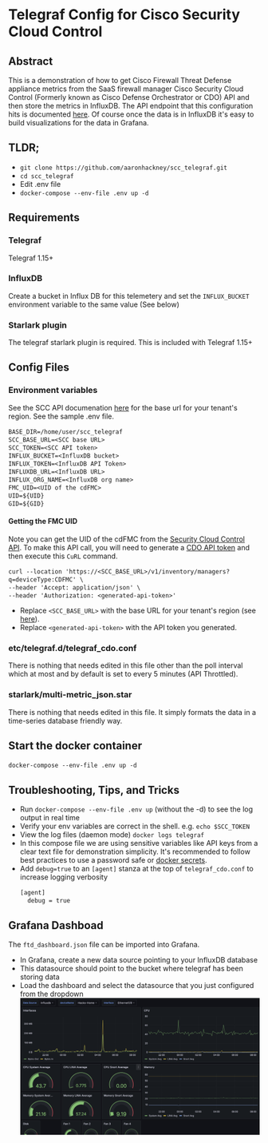 # Telegraf Config for Cisco Security Cloud Control

## Abstract
This is a demonstration of how to get Cisco Firewall Threat Defense appliance metrics from the SaaS firewall manager Cisco Security Cloud Control (Formerly known as Cisco Defense Orchestrator or CDO) API and then store the metrics in InfluxDB. The API endpoint that this configuration hits is documented [here](https://developer.cisco.com/docs/cisco-defense-orchestrator/get-health-metrics-on-devices-managed-by-the-fmc-cdfmc-only/). Of course once the data is in InfluxDB it's easy to build visualizations for the data in Grafana.

## TLDR;
- `git clone https://github.com/aaronhackney/scc_telegraf.git`
- `cd scc_telegraf`
- Edit .env file
- `docker-compose --env-file .env up -d`

## Requirements

### Telegraf
Telegraf 1.15+

### InfluxDB
Create a bucket in Influx DB for this telemetery and set the `INFLUX_BUCKET` environment variable to the same value (See below)

### Starlark plugin
The telegraf starlark plugin is required. This is included with Telegraf 1.15+

## Config Files
### Environment variables
See the SCC API documenation [here](https://developer.cisco.com/docs/cisco-defense-orchestrator/getting-started/#base-uri) for the base url for your tenant's region. See the sample .env file.
```
BASE_DIR=/home/user/scc_telegraf
SCC_BASE_URL=<SCC base URL>
SCC_TOKEN=<SCC API token>
INFLUX_BUCKET=<InfluxDB bucket>
INFLUX_TOKEN=<InfluxDB API Token>
INFLUXDB_URL=<InfluxDB URL>
INFLUX_ORG_NAME=<InfluxDB org name>
FMC_UID=<UID of the cdFMC>
UID=${UID}
GID=${GID}
```

#### Getting the FMC UID
Note  you can get the UID of the cdFMC from the [Security Cloud Control API](https://developer.cisco.com/docs/cisco-defense-orchestrator/get-device-managers/). To make this API call, you will need to generate a [CDO API token](https://developer.cisco.com/docs/cisco-defense-orchestrator/authentication/#authentication) and then execute this `CuRL` command.

```
curl --location 'https://<SCC_BASE_URL>/v1/inventory/managers?q=deviceType:CDFMC' \
--header 'Accept: application/json' \
--header 'Authorization: <generated-api-token>'
```

- Replace `<SCC_BASE_URL>` with the base URL for your tenant's region (see [here](https://developer.cisco.com/docs/cisco-defense-orchestrator/getting-started/#base-uri)).
- Replace `<generated-api-token>` with the API token you generated.


### etc/telegraf.d/telegraf_cdo.conf
There is nothing that needs edited in this file other than the poll interval which at most and by default is set to every 5 minutes (API Throttled).

### starlark/multi-metric_json.star
There is nothing that needs edited in this file. It simply formats the data in a time-series database friendly way.

## Start the docker container
`docker-compose --env-file .env up -d`

## Troubleshooting, Tips, and Tricks
- Run `docker-compose --env-file .env up` (without the -d) to see the log output in real time
- Verify your env variables are correct in the shell. e.g. `echo $SCC_TOKEN`
- View the log files (daemon mode) `docker logs telegraf`
- In this compose file we are using sensitive variables like API keys from a clear text file for demonstration simplicity. It's recommended to follow best practices to use a password safe or [docker secrets](https://docs.docker.com/compose/how-tos/use-secrets/).
- Add `debug=true` to an `[agent]` stanza at the top of `telegraf_cdo.conf` to increase logging verbosity
    ```
    [agent]
      debug = true
    ```
## Grafana Dashboad
The `ftd_dashboard.json` file can be imported into Grafana.
- In Grafana, create a new data source pointing to your InfluxDB database
- This datasource should point to the bucket where telegraf has been storing data
- Load the dashboard and select the datasource that you just configured from the dropdown
![Grafana Dashboard](images/grafana.png "Grafana Dashboard")
